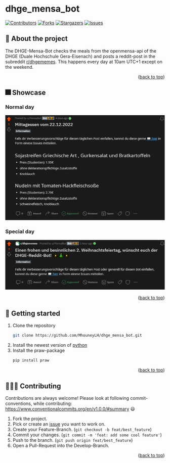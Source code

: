 <a name="readme_top"></a>

# dhge_mensa_bot
[![Contributors][contributors_shield]][contributors_url]
[![Forks][forks_shield]][forks_url]
[![Stargazers][stars_shield]][stars_url]
[![Issues][issues_shield]][issues_url]
<br>

## 📑 About the project
The DHGE-Mensa-Bot checks the meals from the openmensa-api of the DHGE (Duale Hochschule Gera-Eisenach) and posts a reddit-post in the subreddit [r/dhgememes](https://www.reddit.com/r/dhgememes/). This happens every day at 10am UTC+1 except on the weekend.
<p align="right">(<a href="#readme_top">back to top</a>)</p>

## 🎆 Showcase
### Normal day
![](./assets/normal_day_reddit_post_showcase.png)

### Special day
![](./assets/special_day_reddit_post_showcase.png)
<p align="right">(<a href="#readme_top">back to top</a>)</p>

## 🔢 Getting started
1. Clone the repository
   ```sh
   git clone https://github.com/MhouneyLH/dhge_mensa_bot.git
   ```
2. Install the newest version of [python](https://www.python.org/downloads/)
3. Install the praw-package
   ```sh
   pip install praw
   ```
<p align="right">(<a href="#readme_top">back to top</a>)</p>

## 👨🏻‍💼 Contributing
Contributions are always welcome! Please look at following commit-conventions, while contributing: https://www.conventionalcommits.org/en/v1.0.0/#summary 😃

1. Fork the project.
2. Pick or create an [issue](https://github.com/MhouneyLH/dhge_mensa_bot/issues) you want to work on.
2. Create your Feature-Branch. (`git checkout -b feat/best_feature`)
3. Commit your changes. (`git commit -m 'feat: add some cool feature'`)
4. Push to the branch. (`git push origin feat/best_feature`)
5. Open a Pull-Request into the Develop-Branch.
<p align="right">(<a href="#readme_top">back to top</a>)</p>

<!-- Links and Images -->
[contributors_shield]: https://img.shields.io/github/contributors/MhouneyLH/dhge_mensa_bot.svg?style=for-the-badge
[contributors_url]: https://github.com/MhouneyLH/dhge_mensa_bot/graphs/contributors
[forks_shield]: https://img.shields.io/github/forks/MhouneyLH/dhge_mensa_bot.svg?style=for-the-badge
[forks_url]: https://github.com/MhouneyLH/dhge_mensa_bot/network/members
[stars_shield]: https://img.shields.io/github/stars/MhouneyLH/dhge_mensa_bot.svg?style=for-the-badge
[stars_url]: https://github.com/MhouneyLH/dhge_mensa_bot/stargazers
[issues_shield]: https://img.shields.io/github/issues/MhouneyLH/dhge_mensa_bot.svg?style=for-the-badge
[issues_url]: https://github.com/MhouneyLH/dhge_mensa_bot/issues